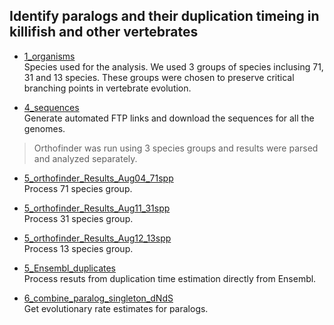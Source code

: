 ## Identify paralogs and their duplication timeing in killifish and other vertebrates

* [1_organisms](1_organisms)  
   Species used for the analysis. We used 3 groups of species inclusing 71, 31 and 13 species. These groups were chosen to preserve critical branching points in vertebrate evolution.   
   
* [4_sequences](4_sequences)  
   Generate automated FTP links and download the sequences for all the genomes.   
   
   
> Orthofinder was run using 3 species groups and results were parsed and analyzed separately.   
   
   
* [5_orthofinder_Results_Aug04_71spp](5_orthofinder_Results_Aug04_71spp)   
   Process 71 species group.
      
* [5_orthofinder_Results_Aug11_31spp](5_orthofinder_Results_Aug11_31spp)   
   Process 31 species group.

* [5_orthofinder_Results_Aug12_13spp](5_orthofinder_Results_Aug12_13spp)   
   Process 13 species group.

* [5_Ensembl_duplicates](5_Ensembl_duplicates)   
   Process resuts from duplication time estimation directly from Ensembl.

* [6_combine_paralog_singleton_dNdS](6_combine_paralog_singleton_dNdS)   
   Get evolutionary rate estimates for paralogs. 
   
   